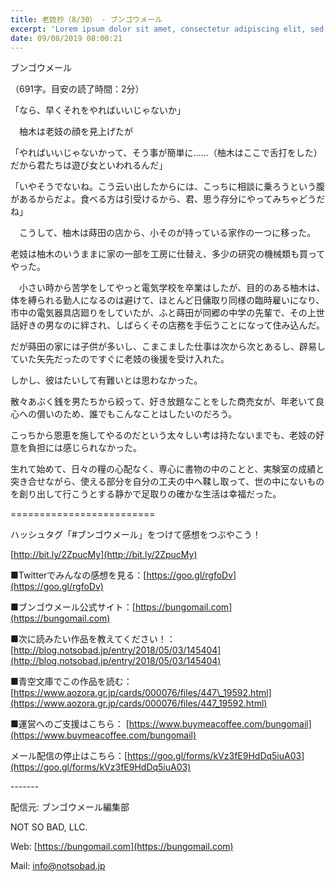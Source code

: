 ```yaml
---
title: 老妓抄（8/30） - ブンゴウメール
excerpt: 'Lorem ipsum dolor sit amet, consectetur adipiscing elit, sed do eiusmod tempor incididunt ut labore et dolore magna aliqua. Praesent elementum facilisis leo vel fringilla est ullamcorper eget. At imperdiet dui accumsan sit amet nulla facilisi morbi tempus.'
date: 09/08/2019 08:00:21
---
```


ブンゴウメール

（691字。目安の読了時間：2分）

「なら、早くそれをやればいいじゃないか」

　柚木は老妓の顔を見上げたが

「やればいいじゃないかって、そう事が簡単に……（柚木はここで舌打をした）だから君たちは遊び女といわれるんだ」

「いやそうでないね。こう云い出したからには、こっちに相談に乗ろうという腹があるからだよ。食べる方は引受けるから、君、思う存分にやってみちゃどうだね」

　こうして、柚木は蒔田の店から、小そのが持っている家作の一つに移った。

老妓は柚木のいうままに家の一部を工房に仕替え、多少の研究の機械類も買ってやった。

　小さい時から苦学をしてやっと電気学校を卒業はしたが、目的のある柚木は、体を縛られる勤人になるのは避けて、ほとんど日傭取り同様の臨時雇いになり、市中の電気器具店廻りをしていたが、ふと蒔田が同郷の中学の先輩で、その上世話好きの男なのに絆され、しばらくその店務を手伝うことになって住み込んだ。

だが蒔田の家には子供が多いし、こまこました仕事は次から次とあるし、辟易していた矢先だったのですぐに老妓の後援を受け入れた。

しかし、彼はたいして有難いとは思わなかった。

散々あぶく銭を男たちから絞って、好き放題なことをした商売女が、年老いて良心への償いのため、誰でもこんなことはしたいのだろう。

こっちから恩恵を施してやるのだという太々しい考は持たないまでも、老妓の好意を負担には感じられなかった。

生れて始めて、日々の糧の心配なく、専心に書物の中のことと、実験室の成績と突き合せながら、使える部分を自分の工夫の中へ鞣し取って、世の中にないものを創り出して行こうとする静かで足取りの確かな生活は幸福だった。

\=========================

ハッシュタグ「#ブンゴウメール」をつけて感想をつぶやこう！　

[http://bit.ly/2ZpucMy](http://bit.ly/2ZpucMy)

■Twitterでみんなの感想を見る：[https://goo.gl/rgfoDv](https://goo.gl/rgfoDv)

■ブンゴウメール公式サイト：[https://bungomail.com](https://bungomail.com)

■次に読みたい作品を教えてください！：[http://blog.notsobad.jp/entry/2018/05/03/145404](http://blog.notsobad.jp/entry/2018/05/03/145404)

■青空文庫でこの作品を読む：[https://www.aozora.gr.jp/cards/000076/files/447\_19592.html](https://www.aozora.gr.jp/cards/000076/files/447_19592.html)

■運営へのご支援はこちら： [https://www.buymeacoffee.com/bungomail](https://www.buymeacoffee.com/bungomail)

メール配信の停止はこちら：[https://goo.gl/forms/kVz3fE9HdDq5iuA03](https://goo.gl/forms/kVz3fE9HdDq5iuA03)

\-------

配信元: ブンゴウメール編集部

NOT SO BAD, LLC.

Web: [https://bungomail.com](https://bungomail.com)

Mail: info@notsobad.jp
